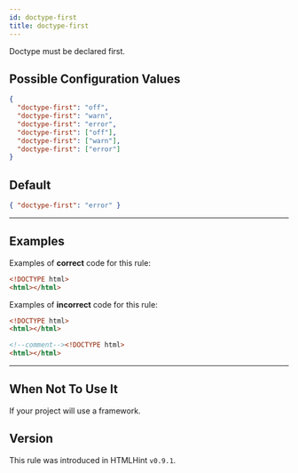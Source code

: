 ```yaml
---
id: doctype-first
title: doctype-first
---
```


Doctype must be declared first.

## Possible Configuration Values

```json
{
  "doctype-first": "off",
  "doctype-first": "warn",
  "doctype-first": "error",
  "doctype-first": ["off"],
  "doctype-first": ["warn"],
  "doctype-first": ["error"]
}
```

## Default

```json
{ "doctype-first": "error" }
```

---

## Examples

Examples of **correct** code for this rule:

```html
<!DOCTYPE html>
<html></html>
```

Examples of **incorrect** code for this rule:

```html
<!DOCTYPE html>
<html></html>
```

```html
<!--comment--><!DOCTYPE html>
<html></html>
```

---

## When Not To Use It

If your project will use a framework.

## Version

This rule was introduced in HTMLHint `v0.9.1`.

